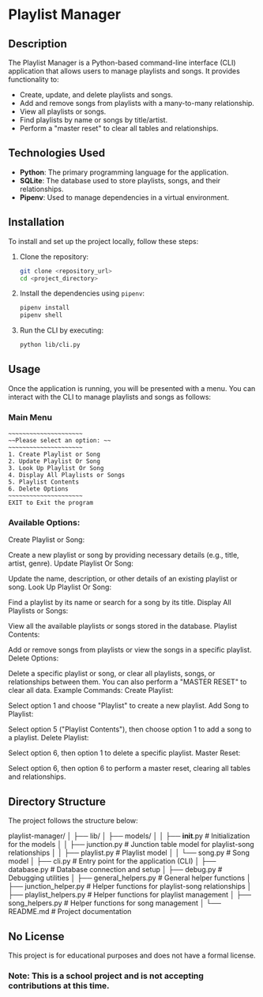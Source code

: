 # Playlist Manager

## Description

The Playlist Manager is a Python-based command-line interface (CLI) application that allows users to manage playlists and songs. It provides functionality to:

- Create, update, and delete playlists and songs.
- Add and remove songs from playlists with a many-to-many relationship.
- View all playlists or songs.
- Find playlists by name or songs by title/artist.
- Perform a "master reset" to clear all tables and relationships.

## Technologies Used

- **Python**: The primary programming language for the application.
- **SQLite**: The database used to store playlists, songs, and their relationships.
- **Pipenv**: Used to manage dependencies in a virtual environment.

## Installation

To install and set up the project locally, follow these steps:

1. Clone the repository:

    ```bash
    git clone <repository_url>
    cd <project_directory>
    ```

2. Install the dependencies using `pipenv`:

    ```bash
    pipenv install
    pipenv shell
    ```

3. Run the CLI by executing:

    ```bash
    python lib/cli.py
    ```

## Usage

Once the application is running, you will be presented with a menu. You can interact with the CLI to manage playlists and songs as follows:

### Main Menu

```text
~~~~~~~~~~~~~~~~~~~~~
~~Please select an option: ~~
~~~~~~~~~~~~~~~~~~~~~
1. Create Playlist or Song
2. Update Playlist Or Song
3. Look Up Playlist Or Song
4. Display All Playlists or Songs
5. Playlist Contents
6. Delete Options
~~~~~~~~~~~~~~~~~~~~~
EXIT to Exit the program
```

### Available Options:
Create Playlist or Song:

Create a new playlist or song by providing necessary details (e.g., title, artist, genre).
Update Playlist Or Song:

Update the name, description, or other details of an existing playlist or song.
Look Up Playlist Or Song:

Find a playlist by its name or search for a song by its title.
Display All Playlists or Songs:

View all the available playlists or songs stored in the database.
Playlist Contents:

Add or remove songs from playlists or view the songs in a specific playlist.
Delete Options:

Delete a specific playlist or song, or clear all playlists, songs, or relationships between them. You can also perform a "MASTER RESET" to clear all data.
Example Commands:
Create Playlist:

Select option 1 and choose "Playlist" to create a new playlist.
Add Song to Playlist:

Select option 5 ("Playlist Contents"), then choose option 1 to add a song to a playlist.
Delete Playlist:

Select option 6, then option 1 to delete a specific playlist.
Master Reset:

Select option 6, then option 6 to perform a master reset, clearing all tables and relationships.

## Directory Structure
The project follows the structure below:

playlist-manager/
│
├── lib/
│   ├── models/
│   │   ├── __init__.py       # Initialization for the models
│   │   ├── junction.py       # Junction table model for playlist-song relationships
│   │   ├── playlist.py       # Playlist model
│   │   └── song.py           # Song model
│   ├── cli.py                # Entry point for the application (CLI)
│   ├── database.py           # Database connection and setup
│   ├── debug.py              # Debugging utilities
│   ├── general_helpers.py    # General helper functions
│   ├── junction_helper.py    # Helper functions for playlist-song relationships
│   ├── playlist_helpers.py   # Helper functions for playlist management
│   ├── song_helpers.py       # Helper functions for song management
│
└── README.md                 # Project documentation



## No License
This project is for educational purposes and does not have a formal license.

### Note: This is a school project and is not accepting contributions at this time.

